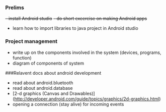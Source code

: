 ### Prelims
~~- install Android studio~~
~~- do short excercise on making Android apps~~
- learn how to import libraries to java project in Android studio


### Project management
- write up on the components involved in the system (devices, programs, function)
- diagram of components of system


###Relavent docs about android development
- read about android.bluetooth
- read about android.database
- [2-d graphics (Canvas and Drawables)] (http://developer.android.com/guide/topics/graphics/2d-graphics.html)
- opening a connection (stay alive) for incoming events
